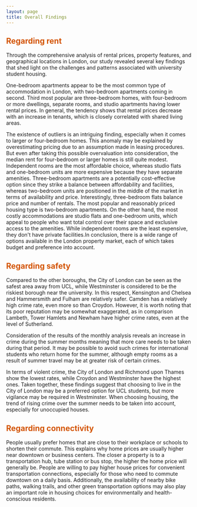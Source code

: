 ```yaml
---
layout: page
title: Overall Findings
---
```


## <span style="color: #D35400 ;">Regarding rent</span>

Through the comprehensive analysis of rental prices, property features, and geographical locations in London, our study revealed several key findings that shed light on the challenges and patterns associated with university student housing.

One-bedroom apartments appear to be the most common type of accommodation in London, with two-bedroom apartments coming in second. Third most popular are three-bedroom homes, with four-bedroom or more dwellings, separate rooms, and studio apartments having lower rental prices. In general, the tendency shows that rental prices decrease with an increase in tenants, which is closely correlated with shared living areas.

The existence of outliers is an intriguing finding, especially when it comes to larger or four-bedroom homes. This anomaly may be explained by overestimating pricing due to an assumption made in leasing procedures. But even after taking this possible overvaluation into consideration, the median rent for four-bedroom or larger homes is still quite modest.
Independent rooms are the most affordable choice, whereas studio flats and one-bedroom units are more expensive because they have separate amenities. Three-bedroom apartments are a potentially cost-effective option since they strike a balance between affordability and facilities, whereas two-bedroom units are positioned in the middle of the market in terms of availability and price. Interestingly, three-bedroom flats balance price and number of rentals.
The most popular and reasonably priced housing type is two-bedroom apartments. On the other hand, the most costly accommodations are studio flats and one-bedroom units, which appeal to people who want total control over their space and exclusive access to the amenities. While independent rooms are the least expensive, they don't have private facilities.In conclusion, there is a wide range of options available in the London property market, each of which takes budget and preference into account.

## <span style="color: #D35400 ;">Regarding safety</span>

Compared to the other boroughs, the City of London can be seen as the safest area away from UCL, while Westminster is considered to be the riskiest borough near the university. In this respect, Kensington and Chelsea and Hammersmith and Fulham are relatively safer.
Camden has a relatively high crime rate, even more so than Croydon. However, it is worth noting that its poor reputation may be somewhat exaggerated, as in comparison Lambeth, Tower Hamlets and Newham have higher crime rates, even at the level of Sutherland.

Consideration of the results of the monthly analysis reveals an increase in crime during the summer months meaning that more care needs to be taken during that period. It may be possible to avoid such crimes for international students who return home for the summer, although empty rooms as a result of summer travel may be at greater risk of certain crimes.

In terms of violent crime, the City of London and Richmond upon Thames show the lowest rates, while Croydon and Westminster have the highest ones. Taken together, these findings suggest that choosing to live in the City of London may be a preferred option for UCL students, but more vigilance may be required in Westminster. When choosing housing, the trend of rising crime over the summer needs to be taken into account, especially for unoccupied houses.

## <span style="color: #D35400 ;">Regarding connectivity</span>

People usually prefer homes that are close to their workplace or schools to shorten their commute. This explains why home prices are usually higher near downtown or business centers. The closer a property is to a transportation hub, tube station or bus stop, the higher the home price will generally be. People are willing to pay higher house prices for convenient transportation connections, especially for those who need to commute downtown on a daily basis. Additionally, the availability of nearby bike paths, walking trails, and other green transportation options may also play an important role in housing choices for environmentally and health-conscious residents.
